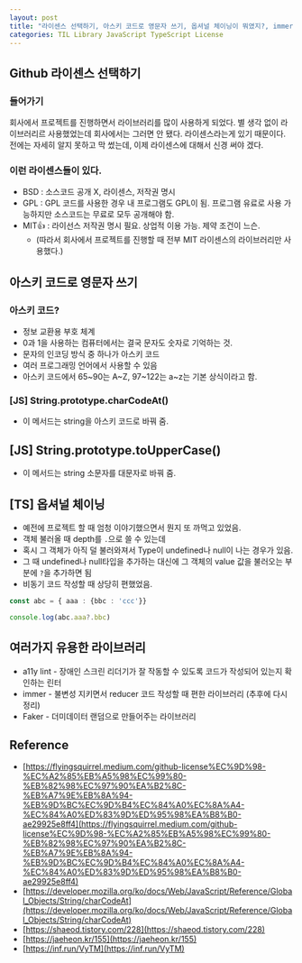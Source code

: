 ```yaml
---
layout: post
title: "라이센스 선택하기, 아스키 코드로 영문자 쓰기, 옵셔널 체이닝이 뭐였지?, immer, a11y lint, Faker"
categories: TIL Library JavaScript TypeScript License
---
```


## Github 라이센스 선택하기

### 들어가기

회사에서 프로젝트를 진행하면서 라이브러리를 많이 사용하게 되었다. 별 생각 없이 라이브러리르 사용했었는데 회사에서는 그러면 안 됐다. 라이센스라는게 있기 때문이다. 전에는 자세히 알지 못하고 막 썼는데, 이제 라이센스에 대해서 신경 써야 겠다.

### 이런 라이센스들이 있다.

- BSD : 소스코드 공개 X, 라이센스, 저작권 명시
- GPL : GPL 코드를 사용한 경우 내 프로그램도 GPL이 됨. 프로그램 유료로 사용 가능하지만 소스코드는 무료로 모두 공개해야 함.
- MIT👍 : 라이선스 저작권 명시 필요. 상업적 이용 가능. 제약 조건이 느슨.
  - (따라서 회사에서 프로젝트를 진행할 때 전부 MIT 라이센스의 라이브러리만 사용했다.)

## 아스키 코드로 영문자 쓰기

### 아스키 코드?

- 정보 교환용 부호 체계
- 0과 1을 사용하는 컴퓨터에서는 결국 문자도 숫자로 기억하는 것.
- 문자의 인코딩 방식 중 하나가 아스키 코드
- 여러 프로그래밍 언어에서 사용할 수 있음
- 아스키 코드에서 65~90는 A~Z, 97~122는 a~z는 기본 상식이라고 함.

### [JS] String.prototype.charCodeAt()

- 이 메서드는 string을 아스키 코드로 바꿔 줌.

## [JS] String.prototype.toUpperCase()

- 이 메서드는 string 소문자를 대문자로 바꿔 줌.

## [TS] 옵셔널 체이닝

- 예전에 프로젝트 할 때 엄청 이야기했으면서 뭔지 또 까먹고 있었음.
- 객체 불러올 때 depth를 `.`으로 쓸 수 있는데
- 혹시 그 객체가 아직 덜 불러와져서 Type이 undefined나 null이 나는 경우가 있음.
- 그 때 undefined나 null타입을 추가하는 대신에 그 객체의 value 값을 불러오는 부분에 `?`을 추가하면 됨
- 비동기 코드 작성할 때 상당히 편했었음.

```TypeScript
const abc = { aaa : {bbc : 'ccc'}}

console.log(abc.aaa?.bbc)
```

## 여러가지 유용한 라이브러리

- a11y lint - 장애인 스크린 리더기가 잘 작동할 수 있도록 코드가 작성되어 있는지 확인하는 린터
- immer - 불변성 지키면서 reducer 코드 작성할 때 편한 라이브러리 (추후에 다시 정리)
- Faker - 더미데이터 랜덤으로 만들어주는 라이브러리

## Reference

- [https://flyingsquirrel.medium.com/github-license%EC%9D%98-%EC%A2%85%EB%A5%98%EC%99%80-%EB%82%98%EC%97%90%EA%B2%8C-%EB%A7%9E%EB%8A%94-%EB%9D%BC%EC%9D%B4%EC%84%A0%EC%8A%A4-%EC%84%A0%ED%83%9D%ED%95%98%EA%B8%B0-ae29925e8ff4](https://flyingsquirrel.medium.com/github-license%EC%9D%98-%EC%A2%85%EB%A5%98%EC%99%80-%EB%82%98%EC%97%90%EA%B2%8C-%EB%A7%9E%EB%8A%94-%EB%9D%BC%EC%9D%B4%EC%84%A0%EC%8A%A4-%EC%84%A0%ED%83%9D%ED%95%98%EA%B8%B0-ae29925e8ff4)
- [https://developer.mozilla.org/ko/docs/Web/JavaScript/Reference/Global_Objects/String/charCodeAt](https://developer.mozilla.org/ko/docs/Web/JavaScript/Reference/Global_Objects/String/charCodeAt)
- [https://shaeod.tistory.com/228](https://shaeod.tistory.com/228)
- [https://jaeheon.kr/155](https://jaeheon.kr/155)
- [https://inf.run/VyTM](https://inf.run/VyTM)
